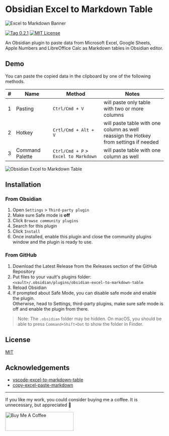 # Obsidian Excel to Markdown Table

![Excel to Markdown Banner](https://user-images.githubusercontent.com/2135089/153448883-7ff1b12a-aaca-4eb5-b1e3-4bc227481d04.gif)

[![Tag 0.2.1](https://img.shields.io/badge/tag-0.2.1-blue)](https://github.com/ganesshkumar/obsidian-excel-to-markdown-table/releases/tag/0.2.1) 
[![MIT License](https://img.shields.io/github/license/ganesshkumar/obsidian-excel-to-markdown-table)](LICENSE)

An Obsidian plugin to paste data from Microsoft Excel, Google Sheets, Apple Numbers and LibreOffice Calc as Markdown tables in Obsidian editor.

## Demo

You can paste the copied data in the clipboard by one of the following methods.

| # | Name | Method | Notes |
|---|------|--------|-------|
|1| Pasting |`Ctrl/Cmd + V` | will paste only table with two or more columns |
|2| Hotkey |`Crtl/Cmd + Alt + V` | will paste table with one column as well <br/> reassign the Hotkey from settings if needed |
|3| Command Palette |`Ctrl/Cmd + P` > `Excel to Markdown` | will paste table with one column as well |

![Obsidian Excel to Markdown Table](https://user-images.githubusercontent.com/2135089/153027044-d1b91515-d5ea-4624-ace1-654c4ceccdc1.gif)

## Installation

### From Obsidian 

1. Open `Settings` > `Third-party plugin`
2. Make sure Safe mode is **off**
3. Click `Browse community plugins`
4. Search for this plugin
5. Click `Install`
6. Once installed, enable this plugin and close the community plugins window and the plugin is ready to use.

### From GitHub

1. Download the Latest Release from the Releases section of the GitHub Repository
2. Put files to your vault's plugins folder: `<vault>/.obsidian/plugins/obsidian-excel-to-markdown-table`  
3. Reload Obsidian
4. If prompted about Safe Mode, you can disable safe mode and enable the plugin.  
    Otherwise, head to Settings, third-party plugins, make sure safe mode is off and enable the plugin from there.

> Note: The `.obsidian` folder may be hidden. On macOS, you should be able to press `Command+Shift+Dot` to show the folder in Finder.


## License
[MIT](LICENSE)

## Acknowledgements

 - [vscode-excel-to-markdown-table](https://github.com/csholmq/vscode-excel-to-markdown-table)
 - [copy-excel-paste-markdown](https://github.com/thisdavej/copy-excel-paste-markdown)

---

If you like my work, you could consider buying me a coffee. It is unnecessary, but appreciated 🙂

<a href="https://www.buymeacoffee.com/ganesshkumar" target="_blank"><img src="https://cdn.buymeacoffee.com/buttons/v2/default-yellow.png" alt="Buy Me A Coffee" style="height: 60px !important;width: 217px !important;" ></a>
